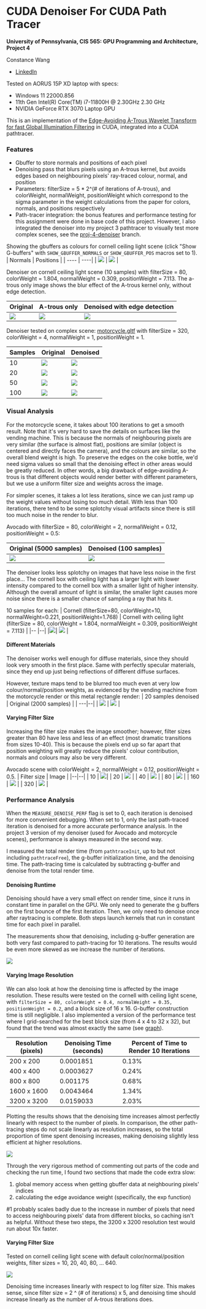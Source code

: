 CUDA Denoiser For CUDA Path Tracer
==================================

**University of Pennsylvania, CIS 565: GPU Programming and Architecture, Project 4**

Constance Wang
  * [LinkedIn](https://www.linkedin.com/in/conswang/)

Tested on AORUS 15P XD laptop with specs:  
- Windows 11 22000.856  
- 11th Gen Intel(R) Core(TM) i7-11800H @ 2.30GHz 2.30 GHz  
- NVIDIA GeForce RTX 3070 Laptop GPU  

This is an implementation of the [Edge-Avoiding À-Trous Wavelet Transform for fast Global
Illumination Filtering](https://jo.dreggn.org/home/2010_atrous.pdf) in CUDA, integrated into a CUDA pathtracer.

### Features
- Gbuffer to store normals and positions of each pixel
- Denoising pass that blurs pixels using an A-trous kernel, but avoids edges based on neighbouring pixels' ray-traced colour, normal, and position
- Parameters: filterSize = 5 * 2^(# of iterations of A-trous), and colorWeight, normalWeight, positionWeight which correspond to the sigma parameter in the weight calculations from the paper for colors, normals, and positions respectively
- Path-tracer integration: the bonus features and performance testing for this assignment were done in base code of this project. However, I also integrated the denoiser into my project 3 pathtracer to visually test more complex scenes, see the [proj-4-denoiser](https://github.com/conswang/Project3-CUDA-Path-Tracer/pull/1) branch.

Showing the gbuffers as colours for cornell ceiling light scene (click "Show G-buffers" with `SHOW_GBUFFER_NORMALS` or `SHOW_GBUFFER_POS` macros set to 1).
| Normals | Positions |
| ---- | ----|
| ![](img/box/normal-gbuffer.png) | ![](img/box/pos-gbuffer.png) |

Denoiser on cornell ceiling light scene (10 samples) with filterSize = 80, colorWeight = 1.804, normalWeight = 0.309, positionWeight = 7.113. The a-trous only image shows the blur effect of the A-trous kernel only, without edge detection.

|Original | A-trous only | Denoised with edge detection |
| --- | ---| ---|
| ![](img/box/orig.png) | ![](img/box/a-trous-only.png) | ![](img/box/denoised.png) |

Denoiser tested on complex scene: [motorcycle.gltf](https://github.com/conswang/Project3-CUDA-Path-Tracer/blob/main/scenes/motorcycle/motorcycle.gltf) with filterSize = 320, colorWeight = 4, normalWeight = 1, positionWeight = 1.

| Samples | Original | Denoised |
|-----| ----- | ---- |
| 10 | ![](img/motorcycle/10-samples-noisy.png) | ![](img/motorcycle/10-samples-denoised.png) |
| 20 | ![](img/motorcycle/20-samples-noisy.png) | ![](img/motorcycle/20-samples-denoised.png) |
| 50 | ![](img/motorcycle/50-samples-noisy.png) | ![](img/motorcycle/50-samples-denoised.png)
| 100 | ![](img/motorcycle/100-samples-noisy.png) | ![](img/motorcycle/100-samples-denoised.png)

### Visual Analysis

For the motorcycle scene, it takes about 100 iterations to get a smooth result. Note that it's very hard to save the details on surfaces like the vending machine. This is because the normals of neighbouring pixels are very similar (the surface is almost flat), positions are similar (object is centered and directly faces the camera), and the colours are similar, so the overall blend weight is high. To preserve the edges on the coke bottle, we'd need sigma values so small that the denoising effect in other areas would be greatly reduced. In other words, a big drawback of edge-avoiding A-trous is that different objects would render better with different parameters, but we use a uniform filter size and weights across the image.

For simpler scenes, it takes a lot less iterations, since we can just ramp up the weight values without losing too much detail. With less than 100 iterations, there tend to be some splotchy visual artifacts since there is still too much noise in the render to blur. 

Avocado with filterSize = 80, colorWeight = 2, normalWeight = 0.12, positionWeight = 0.5:

| Original (5000 samples) | Denoised (100 samples) |
| --- | ---|
 | ![](img/avocado/5000-samples-orig.png) | ![](img/avocado/100-samples-denoised.png) ||

The denoiser looks less splotchy on images that have less noise in the first place... The cornell box with ceiling light has a larger light with lower intensity compared to the cornell box with a smaller light of higher intensity. Although the overall amount of light is similar, the smaller light causes more noise since there is a smaller chance of sampling a ray that hits it.

10 samples for each:
| Cornell (filterSize=80, colorWeight=10, normalWeight=0.221, positionWeight=1.768) | Cornell with ceiling light (filterSize = 80, colorWeight = 1.804, normalWeight = 0.309, positionWeight = 7.113) |
|-- |--|
|![](img/cornell/denoised.png)| ![](img/box/denoised.png) |

#### Different Materials

The denoiser works well enough for diffuse materials, since they should look very smooth in the first place. Same with perfectly specular materials, since they end up just being reflections of different diffuse surfaces.

However, texture maps tend to be blurred too much even at very low colour/normal/position weights, as evidenced by the vending machine from the motorcycle render or this metal rectangle render:
| 20 samples denoised | Original (2000 samples) |
| ---|--|
| ![](img/railing.png) | ![](img/metal-with-normal-texture.png) |

#### Varying Filter Size

Increasing the filter size makes the image smoother; however, filter sizes greater than 80 have less and less of an effect (most dramatic transitions from sizes 10-40). This is because the pixels end up so far apart that position weighting will greatly reduce the pixels' colour contribution, normals and colours may also be very different.

Avocado scene with colorWeight = 2, normalWeight = 0.12, positionWeight = 0.5.
| Filter size | Image |
|--|--|
| 10 | ![](img/avocado/20-samples-filtersize-10.png)|
| 20 | ![](img/avocado/20-samples-filter-size-20.png) |
| 40 | ![](img/avocado/20-samples-filtersize-40.png) |
| 80 | ![](img/avocado/20-samples-filtersize-80.png) |
| 160 | ![](img/avocado/20-samples-filtersize-160.png) |
| 320 | ![](img/avocado/20-samples-filtersize-320.png) |

### Performance Analysis

When the `MEASURE_DENOISE_PERF` flag is set to 0, each iteration is denoised for more convenient debugging.  When set to 1, only the last path-traced iteration is denoised for a more accurate performance analysis. In the project 3 version of my denoiser (used for Avocado and motorcycle scenes), performance is always measured in the second way.

I measured the total render time (from `pathtraceInit`, up to but not including `pathtraceFree`), the g-buffer initialization time, and the denoising time. The path-tracing time is calculated by subtracting g-buffer and denoise from the total render time.

#### Denoising Runtime

Denoising should have a very small effect on render time, since it runs in constant time in parallel on the GPU. We only need to generate the g buffers on the first bounce of the first iteration. Then, we only need to denoise once after raytracing is complete. Both steps launch kernels that run in constant time for each pixel in parallel. 

The measurements show that denoising, including g-buffer generation are both very fast compared to path-tracing for 10 iterations. The results would be even more skewed as we increase the number of iterations.

![](img/graphs/Effect%20of%20Denoising%20Step%20on%20Total%20Path-tracing%20Time.png)

#### Varying Image Resolution

We can also look at how the denoising time is affected by the image resolution. These results were tested on the cornell with ceiling light scene, with `filterSize = 80, colorWeight = 0.4, normalWeight = 0.35, positionWeight = 0.2`, and a block size of 16 x 16. G-buffer construction time is still negligible. I also implemented a version of the performance test where I grid-searched for the best block size (from 4 x 4 to 32 x 32), but found that the trend was almost exactly the same (see [graph](img/graphs/Effect%20of%20Increasing%20Image%20Resolution%20on%20Denoising%20Time%20with%20Variable%20Block%20Size.png)).

| Resolution (pixels) | Denoising Time (seconds) | Percent of Time to Render 10 Iterations |
| --|--|--|
| 200 x 200| 0.0001851 | 0.13% |
| 400 x 400| 0.0003627 | 0.24% |
| 800 x 800| 0.001175 | 0.68% |
| 1600 x 1600| 0.0043464 | 1.34% |
| 3200 x 3200 |0.0159033 | 2.03% |

Plotting the results shows that the denoising time increases almost perfectly linearly with respect to the number of pixels. In comparison, the other path-tracing steps do not scale linearly as resolution increases, so the total proportion of time spent denoising increases, making denoising slightly less efficient at higher resolutions.

![](img/graphs/Effect%20of%20Increasing%20Image%20Resolution%20on%20Denoising%20Time%20(linear%20scale%2C%20block%20size%20%3D%2016%20x%2016).png)

Through the very rigorous method of commenting out parts of the code and checking the run time, I found two sections that made the code extra slow:
1. global memory access when getting gbuffer data at neighbouring pixels' indices
2. calculating the edge avoidance weight (specifically, the exp function)

#1 probably scales badly due to the increase in number of pixels that need to access neighbouring pixels' data from different blocks, so caching isn't as helpful. Without these two steps, the 3200 x 3200 resolution test would run about 10x faster.

#### Varying Filter Size  

Tested on cornell ceiling light scene with default color/normal/position weights, filter sizes = 10, 20, 40, 80, ... 640. 

![](img/graphs/Effect%20of%20Filter%20Size%20on%20Denoising%20Time.png)

Denoising time increases linearly with respect to log filter size. This makes sense, since filter size = 2 ^ (# of iterations) x 5, and denoising time should increase linearly as the number of A-trous iterations does.

